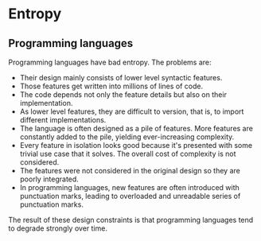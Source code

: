 # Entropy

## Programming languages

Programming languages have bad entropy. The problems are:

-   Their design mainly consists of lower level syntactic features.
-   Those features get written into millions of lines of code.
-   The code depends not only the feature details but also on their implementation.
-   As lower level features, they are difficult to version, that is, to import different
    implementations.
-   The language is often designed as a pile of features. More features are constantly added to the
    pile, yielding ever-increasing complexity.
-   Every feature in isolation looks good because it's presented with some trivial use case that it
    solves. The overall cost of complexity is not considered.
-   The features were not considered in the original design so they are poorly integrated.
-   In programming languages, new features are often introduced with punctuation marks, leading to
    overloaded and unreadable series of punctuation marks.

The result of these design constraints is that programming languages tend to degrade strongly over
time.
